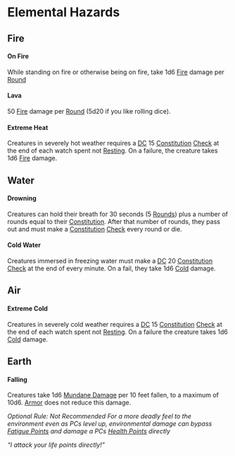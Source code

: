 # Elemental Hazards

## Fire
#### On Fire
While standing on fire or otherwise being on fire, take 1d6 [Fire](../Damage%20Types/Fire.md) damage per [Round](../Game%20Procedures/Round.md)
#### Lava
50 [Fire](../Damage%20Types/Fire.md) damage per [Round](../Game%20Procedures/Round.md) (5d20 if you like rolling dice).
#### Extreme Heat
Creatures in severely hot weather requires a [DC](../Game%20Procedures/DC.md) 15 [Constitution](../Player%20Characters/Chosen%20Statistics/Constitution.md) [Check](../Game%20Procedures/Check.md) at the end of each watch spent not [Resting](../Game%20Procedures/Resting.md). On a failure, the creature takes 1d6 [Fire](../Damage%20Types/Fire.md) damage.
## Water
#### Drowning
Creatures can hold their breath for 30 seconds (5 [Rounds](../Game%20Procedures/Round.md)) plus a number of rounds equal to their [Constitution](../Player%20Characters/Chosen%20Statistics/Constitution.md). After that number of rounds, they pass out and must make a [Constitution](../Player%20Characters/Chosen%20Statistics/Constitution.md) [Check](../Game%20Procedures/Check.md) every round or die. 
#### Cold Water
Creatures immersed in freezing water must make a [DC](../Game%20Procedures/DC.md) 20 [Constitution](../Player%20Characters/Chosen%20Statistics/Constitution.md) [Check](../Game%20Procedures/Check.md) at the end of every minute. On a fail, they take 1d6 [Cold](../Damage%20Types/Cold.md) damage. 
## Air
#### Extreme Cold
Creatures in severely cold weather requires a [DC](../Game%20Procedures/DC.md) 15 [Constitution](../Player%20Characters/Chosen%20Statistics/Constitution.md) [Check](../Game%20Procedures/Check.md) at the end of each watch spent not [Resting](../Game%20Procedures/Resting.md). On a failure the creature takes 1d6 [Cold](../Damage%20Types/Cold.md) damage.
## Earth
#### Falling
Creatures take 1d6 [Mundane Damage](../Damage%20Types/Mundane%20Damage.md) per 10 feet fallen, to a maximum of 10d6.
	 [Armor](../Items/Armor.md) does not reduce this damage.

*Optional Rule: Not Recommended*
*For a more deadly feel to the environment even as PCs level up, environmental damage can bypass [Fatigue Points](../Player%20Characters/Derived%20Statistics/Fatigue%20Points.md) and damage a PCs [Health Points](../Player%20Characters/Derived%20Statistics/Health%20Points.md) directly*

*“I attack your life points directly!”*